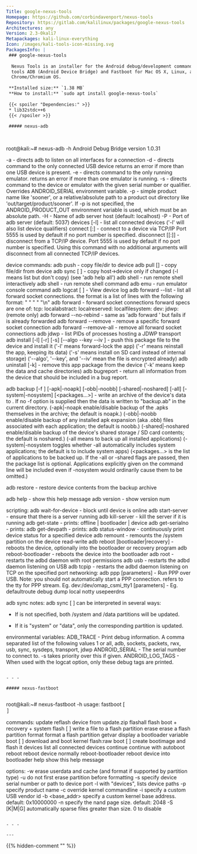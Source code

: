 ```yaml
---
Title: google-nexus-tools
Homepage: https://github.com/corbindavenport/nexus-tools
Repository: https://gitlab.com/kalilinux/packages/google-nexus-tools
Architectures: any
Version: 2.3-0kali7
Metapackages: kali-linux-everything 
Icon: /images/kali-tools-icon-missing.svg
PackagesInfo: |
 ### google-nexus-tools
 
  Nexus Tools is an installer for the Android debug/development command-line
  tools ADB (Android Device Bridge) and Fastboot for Mac OS X, Linux, and Google
  Chrome/Chromium OS.
 
 **Installed size:** `1.38 MB`  
 **How to install:** `sudo apt install google-nexus-tools`  
 
 {{< spoiler "Dependencies:" >}}
 * lib32stdc++6
 {{< /spoiler >}}
 
 ##### nexus-adb
 
 
 ```
 root@kali:~# nexus-adb -h
 Android Debug Bridge version 1.0.31
 
  -a                            - directs adb to listen on all interfaces for a connection
  -d                            - directs command to the only connected USB device
                                  returns an error if more than one USB device is present.
  -e                            - directs command to the only running emulator.
                                  returns an error if more than one emulator is running.
  -s <specific device>          - directs command to the device or emulator with the given
                                  serial number or qualifier. Overrides ANDROID_SERIAL
                                  environment variable.
  -p <product name or path>     - simple product name like 'sooner', or
                                  a relative/absolute path to a product
                                  out directory like 'out/target/product/sooner'.
                                  If -p is not specified, the ANDROID_PRODUCT_OUT
                                  environment variable is used, which must
                                  be an absolute path.
  -H                            - Name of adb server host (default: localhost)
  -P                            - Port of adb server (default: 5037)
  devices [-l]                  - list all connected devices
                                  ('-l' will also list device qualifiers)
  connect <host>[:<port>]       - connect to a device via TCP/IP
                                  Port 5555 is used by default if no port number is specified.
  disconnect [<host>[:<port>]]  - disconnect from a TCP/IP device.
                                  Port 5555 is used by default if no port number is specified.
                                  Using this command with no additional arguments
                                  will disconnect from all connected TCP/IP devices.
 
 device commands:
   adb push <local> <remote>    - copy file/dir to device
   adb pull <remote> [<local>]  - copy file/dir from device
   adb sync [ <directory> ]     - copy host->device only if changed
                                  (-l means list but don't copy)
                                  (see 'adb help all')
   adb shell                    - run remote shell interactively
   adb shell <command>          - run remote shell command
   adb emu <command>            - run emulator console command
   adb logcat [ <filter-spec> ] - View device log
   adb forward --list           - list all forward socket connections.
                                  the format is a list of lines with the following format:
                                     <serial> " " <local> " " <remote> "\n"
   adb forward <local> <remote> - forward socket connections
                                  forward specs are one of: 
                                    tcp:<port>
                                    localabstract:<unix domain socket name>
                                    localreserved:<unix domain socket name>
                                    localfilesystem:<unix domain socket name>
                                    dev:<character device name>
                                    jdwp:<process pid> (remote only)
   adb forward --no-rebind <local> <remote>
                                - same as 'adb forward <local> <remote>' but fails
                                  if <local> is already forwarded
   adb forward --remove <local> - remove a specific forward socket connection
   adb forward --remove-all     - remove all forward socket connections
   adb jdwp                     - list PIDs of processes hosting a JDWP transport
   adb install [-l] [-r] [-s] [--algo <algorithm name> --key <hex-encoded key> --iv <hex-encoded iv>] <file>
                                - push this package file to the device and install it
                                  ('-l' means forward-lock the app)
                                  ('-r' means reinstall the app, keeping its data)
                                  ('-s' means install on SD card instead of internal storage)
                                  ('--algo', '--key', and '--iv' mean the file is encrypted already)
   adb uninstall [-k] <package> - remove this app package from the device
                                  ('-k' means keep the data and cache directories)
   adb bugreport                - return all information from the device
                                  that should be included in a bug report.
 
   adb backup [-f <file>] [-apk|-noapk] [-obb|-noobb] [-shared|-noshared] [-all] [-system|-nosystem] [<packages...>]
                                - write an archive of the device's data to <file>.
                                  If no -f option is supplied then the data is written
                                  to "backup.ab" in the current directory.
                                  (-apk|-noapk enable/disable backup of the .apks themselves
                                     in the archive; the default is noapk.)
                                  (-obb|-noobb enable/disable backup of any installed apk expansion
                                     (aka .obb) files associated with each application; the default
                                     is noobb.)
                                  (-shared|-noshared enable/disable backup of the device's
                                     shared storage / SD card contents; the default is noshared.)
                                  (-all means to back up all installed applications)
                                  (-system|-nosystem toggles whether -all automatically includes
                                     system applications; the default is to include system apps)
                                  (<packages...> is the list of applications to be backed up.  If
                                     the -all or -shared flags are passed, then the package
                                     list is optional.  Applications explicitly given on the
                                     command line will be included even if -nosystem would
                                     ordinarily cause them to be omitted.)
 
   adb restore <file>           - restore device contents from the <file> backup archive
 
   adb help                     - show this help message
   adb version                  - show version num
 
 scripting:
   adb wait-for-device          - block until device is online
   adb start-server             - ensure that there is a server running
   adb kill-server              - kill the server if it is running
   adb get-state                - prints: offline | bootloader | device
   adb get-serialno             - prints: <serial-number>
   adb get-devpath              - prints: <device-path>
   adb status-window            - continuously print device status for a specified device
   adb remount                  - remounts the /system partition on the device read-write
   adb reboot [bootloader|recovery] - reboots the device, optionally into the bootloader or recovery program
   adb reboot-bootloader        - reboots the device into the bootloader
   adb root                     - restarts the adbd daemon with root permissions
   adb usb                      - restarts the adbd daemon listening on USB
   adb tcpip <port>             - restarts the adbd daemon listening on TCP on the specified port
 networking:
   adb ppp <tty> [parameters]   - Run PPP over USB.
  Note: you should not automatically start a PPP connection.
  <tty> refers to the tty for PPP stream. Eg. dev:/dev/omap_csmi_tty1
  [parameters] - Eg. defaultroute debug dump local notty usepeerdns
 
 adb sync notes: adb sync [ <directory> ]
   <localdir> can be interpreted in several ways:
 
   - If <directory> is not specified, both /system and /data partitions will be updated.
 
   - If it is "system" or "data", only the corresponding partition
     is updated.
 
 environmental variables:
   ADB_TRACE                    - Print debug information. A comma separated list of the following values
                                  1 or all, adb, sockets, packets, rwx, usb, sync, sysdeps, transport, jdwp
   ANDROID_SERIAL               - The serial number to connect to. -s takes priority over this if given.
   ANDROID_LOG_TAGS             - When used with the logcat option, only these debug tags are printed.
 ```
 
 - - -
 
 ##### nexus-fastboot
 
 
 ```
 root@kali:~# nexus-fastboot -h
 usage: fastboot [ <option> ] <command>
 
 commands:
   update <filename>                        reflash device from update.zip
   flashall                                 flash boot + recovery + system
   flash <partition> [ <filename> ]         write a file to a flash partition
   erase <partition>                        erase a flash partition
   format <partition>                       format a flash partition 
   getvar <variable>                        display a bootloader variable
   boot <kernel> [ <ramdisk> ]              download and boot kernel
   flash:raw boot <kernel> [ <ramdisk> ]    create bootimage and flash it
   devices                                  list all connected devices
   continue                                 continue with autoboot
   reboot                                   reboot device normally
   reboot-bootloader                        reboot device into bootloader
   help                                     show this help message
 
 options:
   -w                                       erase userdata and cache (and format
                                            if supported by partition type)
   -u                                       do not first erase partition before
                                            formatting
   -s <specific device>                     specify device serial number
                                            or path to device port
   -l                                       with "devices", lists device paths
   -p <product>                             specify product name
   -c <cmdline>                             override kernel commandline
   -i <vendor id>                           specify a custom USB vendor id
   -b <base_addr>                           specify a custom kernel base address. default: 0x10000000
   -n <page size>                           specify the nand page size. default: 2048
   -S <size>[K|M|G]                         automatically sparse files greater than
                                            size.  0 to disable
 ```
 
 - - -
 
---
```

{{% hidden-comment "<!--Do not edit anything above this line-->" %}}
